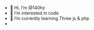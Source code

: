 - 👋 Hi, I’m @140hz
- 👀 I’m interested in code
- 🌱 I’m currently learning Three js & php
- 
<!---
140hz/140hz is a ✨ special ✨ repository because its `README.md` (this file) appears on your GitHub profile.
You can click the Preview link to take a look at your changes.
--->
